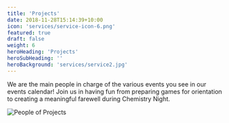 ```yaml
---
title: 'Projects'
date: 2018-11-28T15:14:39+10:00
icon: 'services/service-icon-6.png'
featured: true
draft: false
weight: 6
heroHeading: 'Projects'
heroSubHeading: ''
heroBackground: 'services/service2.jpg'
---
```


We are the main people in charge of the various events you see in our events calendar! Join us in having fun from preparing games for orientation to creating a meaningful farewell during Chemistry Night.

![People of Projects](/services/projects-people.png)

